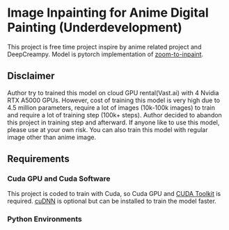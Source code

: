 # Image Inpainting for Anime Digital Painting (Underdevelopment)

This project is free time project inspire by anime related project and DeepCreampy. Model is pytorch implementation of [zoom-to-inpaint](https://github.com/google/zoom-to-inpaint).

## Disclaimer

Author try to trained this model on cloud GPU rental(Vast.ai) with 4 Nvidia RTX A5000 GPUs. However, cost of training this model is very high due to 4.5 million parameters, require a lot of images (10k-100k images) to train and require a lot of training step (100k+ steps). Author decided to abandon this project in training step and afterward. If anyone like to use this model, please use at your own risk. You can also train this model with regular image other than anime image.

## Requirements

### Cuda GPU and Cuda Software

This project is coded to train with Cuda, so Cuda GPU and [CUDA Toolkit](https://developer.nvidia.com/cuda-toolkit) is required. [cuDNN](https://developer.nvidia.com/cudnn) is optional but can be installed to train the model faster.

### Python Environments

